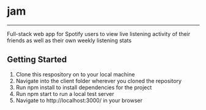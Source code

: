 # jam
---
Full-stack web app for Spotify users to view live listening activity of their friends as well as their own weekly listening stats

## Getting Started
1. Clone this respository on to your local machine
2. Navigate into the client folder wherever you cloned the repository
3. Run npm install to install dependencies for the project
4. Run npm start to run a local test server
5. Navigate to http://localhost:3000/ in your browser
